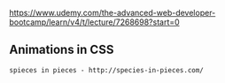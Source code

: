 https://www.udemy.com/the-advanced-web-developer-bootcamp/learn/v4/t/lecture/7268698?start=0

## Animations in CSS

    spieces in pieces - http://species-in-pieces.com/

    